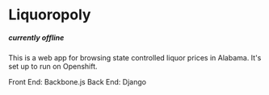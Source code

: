 # Liquoropoly
##### currently offline
This is a web app for browsing state controlled liquor prices in Alabama. It's set up to run on Openshift.

Front End: Backbone.js
Back End: Django
